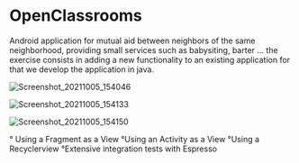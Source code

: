 # OpenClassrooms

Android application for mutual aid between neighbors of the same neighborhood, providing small services such as babysiting, barter ...
the exercise consists in adding a new functionality to an existing application 
for that we develop the application in java.


![Screenshot_20211005_154046](https://user-images.githubusercontent.com/84349314/136093048-d9b4e585-3fdf-4527-abd0-00da3d019706.png)

![Screenshot_20211005_154133](https://user-images.githubusercontent.com/84349314/136094039-b401a614-37e7-467d-8e9d-fda502de2ed4.png)

![Screenshot_20211005_154150](https://user-images.githubusercontent.com/84349314/136094063-2c3e08b4-2bf2-4324-a789-7c9e23a5ba48.png)


° Using a Fragment as a View 
°Using an Activity as a View 
°Using a Recyclerview
°Extensive integration tests with Espresso
    
    
